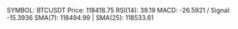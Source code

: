 SYMBOL: BTCUSDT
Price: 118418.75
RSI(14): 39.19
MACD: -26.5921 / Signal: -15.3936
SMA(7): 118494.99 | SMA(25): 118533.61
